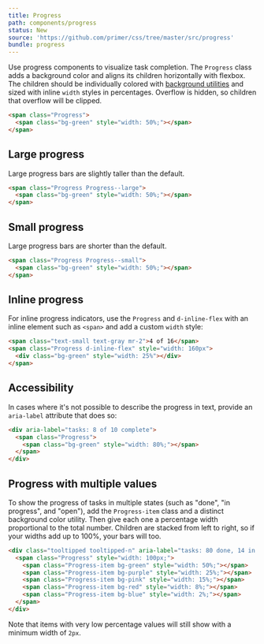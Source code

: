 ```yaml
---
title: Progress
path: components/progress
status: New
source: 'https://github.com/primer/css/tree/master/src/progress'
bundle: progress
---
```


Use progress components to visualize task completion. The `Progress` class adds a background color and aligns its children horizontally with flexbox. The children should be individually colored with [background utilities](/utilities/colors#background-colors) and sized with inline `width` styles in percentages. Overflow is hidden, so children that overflow will be clipped.

```html live
<span class="Progress">
  <span class="bg-green" style="width: 50%;"></span>
</span>
```

## Large progress

Large progress bars are slightly taller than the default.

```html live
<span class="Progress Progress--large">
  <span class="bg-green" style="width: 50%;"></span>
</span>
```

## Small progress

Large progress bars are shorter than the default.

```html live
<span class="Progress Progress--small">
  <span class="bg-green" style="width: 50%;"></span>
</span>
```

## Inline progress

For inline progress indicators, use the `Progress` and `d-inline-flex` with an inline element such as `<span>` and add a custom `width` style:

```html live
<span class="text-small text-gray mr-2">4 of 16</span>
<span class="Progress d-inline-flex" style="width: 160px">
  <div class="bg-green" style="width: 25%"></div>
</span>
```

## Accessibility

In cases where it's not possible to describe the progress in text, provide an `aria-label` attribute that does so:

```html live
<div aria-label="tasks: 8 of 10 complete">
  <span class="Progress">
    <span class="bg-green" style="width: 80%;"></span>
  </span>
</div>
```

## Progress with multiple values

To show the progress of tasks in multiple states (such as "done", "in progress", and "open"), add the `Progress-item` class and a distinct background color utility. Then give each one a percentage width proportional to the total number. Children are stacked from left to right, so if your widths add up to 100%, your bars will too.

```html live
<div class="tooltipped tooltipped-n" aria-label="tasks: 80 done, 14 in progress, 6 open">
  <span class="Progress" style="width: 100px;">
    <span class="Progress-item bg-green" style="width: 50%;"></span>
    <span class="Progress-item bg-purple" style="width: 25%;"></span>
    <span class="Progress-item bg-pink" style="width: 15%;"></span>
    <span class="Progress-item bg-red" style="width: 8%;"></span>
    <span class="Progress-item bg-blue" style="width: 2%;"></span>
  </span>
</div>
```

Note that items with very low percentage values will still show with a minimum width of `2px`.
